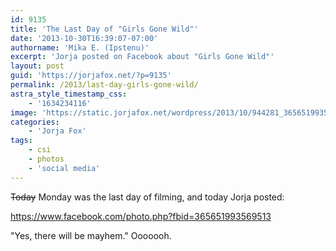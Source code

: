 ```yaml
---
id: 9135
title: 'The Last Day of "Girls Gone Wild"'
date: '2013-10-30T16:39:07-07:00'
authorname: 'Mika E. (Ipstenu)'
excerpt: 'Jorja posted on Facebook about "Girls Gone Wild"'
layout: post
guid: 'https://jorjafox.net/?p=9135'
permalink: /2013/last-day-girls-gone-wild/
astra_style_timestamp_css:
    - '1634234116'
image: 'https://static.jorjafox.net/wordpress/2013/10/944281_365651993569513_796412056_n.jpg'
categories:
    - 'Jorja Fox'
tags:
    - csi
    - photos
    - 'social media'
---
```


<del>Today</del> Monday was the last day of filming, and today Jorja posted:

https://www.facebook.com/photo.php?fbid=365651993569513

"Yes, there will be mayhem." Ooooooh.
